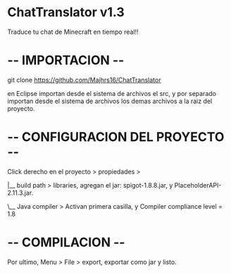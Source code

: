 # ChatTranslator v1.3
Traduce tu chat de Minecraft en tiempo real!!

# -- IMPORTACION --
git clone https://github.com/Majhrs16/ChatTranslator

en Eclipse importan desde el sistema de archivos el src, y por separado importan desde el sistema de archivos los demas archivos a la raiz del proyecto.


# -- CONFIGURACION DEL PROYECTO --
Click derecho en el proyecto > propiedades >


|__ build path > libraries, agregan el jar: spigot-1.8.8.jar, y PlaceholderAPI-2.11.3.jar.

\\__ Java compiler > Activan primera casilla, y Compiler compliance level = 1.8

# -- COMPILACION --
Por ultimo, Menu > File > export, exportar como jar y listo.
